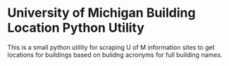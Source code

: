 # University of Michigan Building Location Python Utility

This is a small python utility for scraping U of M information sites to get locations for buildings based on bulidng acronyms for full building names.
